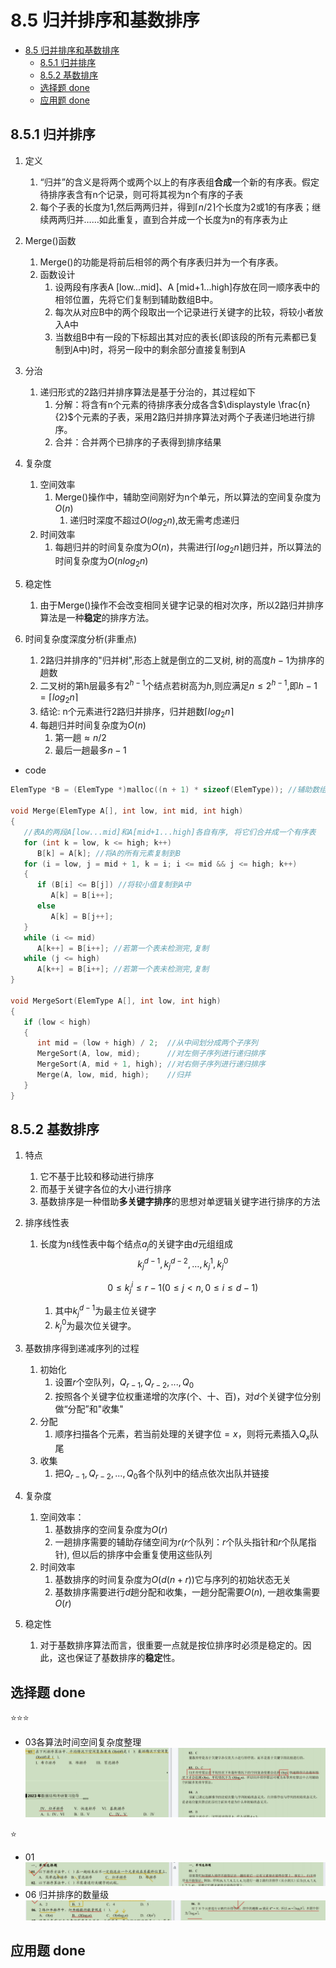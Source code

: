 # 8.5 归并排序和基数排序

- [8.5 归并排序和基数排序](#85-归并排序和基数排序)
  - [8.5.1 归并排序](#851-归并排序)
  - [8.5.2 基数排序](#852-基数排序)
  - [选择题 done](#选择题-done)
  - [应用题 done](#应用题-done)

## 8.5.1 归并排序

1. 定义
   1. “归并”的含义是将两个或两个以上的有序表组**合成**一个新的有序表。假定待排序表含有n个记录，则可将其视为n个有序的子表
   2. 每个子表的长度为1,然后两两归并，得到$\lceil n/2 \rceil$个长度为2或1的有序表；继续两两归并……如此重复，直到合并成一个长度为n的有序表为止

2. Merge()函数
   1. Merge()的功能是将前后相邻的两个有序表归并为一个有序表。
   2. 函数设计
      1. 设两段有序表A [low...mid]、A [mid+1...high]存放在同一顺序表中的相邻位置，先将它们复制到辅助数组B中。
      2. 每次从对应B中的两个段取出一个记录进行关键字的比较，将较小者放入A中
      3. 当数组B中有一段的下标超出其对应的表长(即该段的所有元素都已复制到A中)时，将另一段中的剩余部分直接复制到A

3. 分治
   1. 递归形式的2路归并排序算法是基于分治的，其过程如下
      1. 分解：将含有n个元素的待排序表分成各含$\displaystyle \frac{n}{2}$个元素的子表，采用2路归并排序算法对两个子表递归地进行排序。
      2. 合并：合并两个已排序的子表得到排序结果

4. 复杂度
   1. 空间效率
      1. Merge()操作中，辅助空间刚好为n个单元，所以算法的空间复杂度为$O(n)$
         1. 递归时深度不超过$O(log_2n)$,故无需考虑递归
   2. 时间效率
      1. 每趟归并的时间复杂度为$O(n)$，共需进行$\lceil log_2n \rceil$趟归并，所以算法的时间复杂度为$O(nlog_2n)$

5. 稳定性
   1. 由于Merge()操作不会改变相同关键字记录的相对次序，所以2路归并排序算法是一种**稳定**的排序方法。

6. 时间复杂度深度分析(非重点)
   1. 2路归并排序的"归并树",形态上就是倒立的二叉树, 树的高度$h-1$为排序的趟数
   2. 二叉树的第h层最多有$2^{h-1}$个结点若树高为$h$,则应满足$n \le 2^{h-1}$,即$h-1=\lceil log_2n \rceil$
   3. 结论: n个元素进行2路归并排序，归并趟数$\lceil log_2n \rceil$
   4. 每趟归并时间复杂度为$O(n)$
      1. 第一趟$≈n/2$
      2. 最后一趟最多$n-1$

- code

```c
ElemType *B = (ElemType *)malloc((n + 1) * sizeof(ElemType)); //辅助数组B

void Merge(ElemType A[], int low, int mid, int high)
{
   //表A的两段A[low...mid]和A[mid+1...high]各自有序, 将它们合并成一个有序表
   for (int k = low, k <= high; k++)
      B[k] = A[k]; //将A的所有元素复制到B
   for (i = low, j = mid + 1, k = i; i <= mid && j <= high; k++)
   {
      if (B[i] <= B[j]) //将较小值复制到A中
         A[k] = B[i++];
      else
         A[k] = B[j++];
   }
   while (i <= mid)
      A[k++] = B[i++]; //若第一个表未检测完,复制
   while (j <= high)
      A[k++] = B[i++]; //若第一个表未检测完,复制
}

void MergeSort(ElemType A[], int low, int high)
{
   if (low < high)
   {
      int mid = (low + high) / 2;  //从中间划分成两个子序列
      MergeSort(A, low, mid);      //对左侧子序列进行递归排序
      MergeSort(A, mid + 1, high); //对右侧子序列进行递归排序
      Merge(A, low, mid, high);    //归并
   }
}
```

## 8.5.2 基数排序

1. 特点  
   1. 它不基于比较和移动进行排序
   2. 而基于关键字各位的大小进行排序
   3. 基数排序是一种借助**多关键字排序**的思想对单逻辑关键字进行排序的方法

2. 排序线性表
   1. 长度为n线性表中每个结点$a_j$的关键字由$d$元组组成
      $$\displaystyle k_j^{d-1},k_j^{d-2},\dots,k_j^{1},k_j^{0}$$

      $$0 \le k_j^i \le r-1 (0 \le j <n,0 \le i \le d-1)$$
      1. 其中$k_j^{d-1}$为最主位关键字
      2. $k_j^0$为最次位关键字。

3. 基数排序得到递减序列的过程
   1. 初始化
      1. 设置$r$个空队列，$Q_{r-1},Q_{r-2},...,Q_0$
      2. 按照各个关键字位权重递增的次序(个、十、百)，对$d$个关键字位分别做“分配”和"收集"
   2. 分配
      1. 顺序扫描各个元素，若当前处理的关键字位$=x$，则将元素插入$Q_x$队尾
   3. 收集
      1. 把$Q_{r-1},Q_{r-2},...,Q_0$各个队列中的结点依次出队并链接

4. 复杂度
   1. 空间效率：
      1. 基数排序的空间复杂度为$O(r)$
      2. 一趟排序需要的辅助存储空间为$r$($r$个队列：$r$个队头指针和$r$个队尾指针), 但以后的排序中会重复使用这些队列
   2. 时间效率
      1. 基数排序的时间复杂度为$O(d(n+r))$它与序列的初始状态无关
      2. 基数排序需要进行$d$趟分配和收集，一趟分配需要$O(n)$, 一趟收集需要$O(r)$

5. 稳定性
   1. 对于基数排序算法而言，很重要一点就是按位排序时必须是稳定的。因此，这也保证了基数排序的**稳定**性。

## 选择题 done

⭐⭐⭐

- 03各算法时间空间复杂度整理![20220913234951](https://raw.githubusercontent.com/Logible/Image/main/note_image/20220913234951.png)

⭐

- 01![20220913234704](https://raw.githubusercontent.com/Logible/Image/main/note_image/20220913234704.png)
- 06 归并排序的数量级![20220913235402](https://raw.githubusercontent.com/Logible/Image/main/note_image/20220913235402.png)

## 应用题 done
